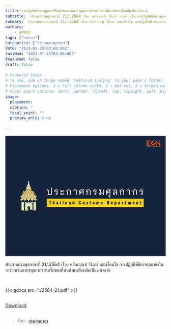 ```yaml
---
title: การปฏิบัติพิธีการศุลกากรในการยกเว้นอากรศุลกากรสำหรับของที่นำเข้ามาเพื่อผลิตเป็นหน้ากาก
subtitle:  ประกาศกรมศุลกากรที่ 21/.2564 เรื่อง หลักเกณฑ์ วิธีการ และเงื่อนไข การปฏิบัติพิธีการศุลกากรในการยกเว้นอากรศุลกากรสำหรับของที่นำเข้ามาเพื่อผลิตเป็นหน้ากาก
summary:  ประกาศกรมศุลกากรที่ 21/.2564 เรื่อง หลักเกณฑ์ วิธีการ และเงื่อนไข การปฏิบัติพิธีการศุลกากรในการยกเว้นอากรศุลกากรสำหรับของที่นำเข้ามาเพื่อผลิตเป็นหน้ากาก
authors:
    - admin
tags: ["หน้ากาก"]
categories: ["ประกาศกรมศุลกากร"]
date: "2021-01-25T03:00:00Z"
lastMod: "2021-01-25T03:00:00Z"
featured: false
draft: false

# Featured image
# To use, add an image named `featured.jpg/png` to your page's folder.
# Placement options: 1 = Full column width, 2 = Out-set, 3 = Screen-width
# Focal point options: Smart, Center, TopLeft, Top, TopRight, Left, Right, BottomLeft, Bottom, BottomRight
image:
  placement: 
  caption: ''
  focal_point: ""
  preview_only: true

---
```


![](featured.png)

ประกาศกรมศุลกากรที่ 21/.2564 เรื่อง หลักเกณฑ์ วิธีการ และเงื่อนไข การปฏิบัติพิธีการศุลกากรในการยกเว้นอากรศุลกากรสำหรับของที่นำเข้ามาเพื่อผลิตเป็น*หน้ากาก*

<br>


{{< gdocs src="./2564-21.pdf" >}}

<br>


<div class="article-tags">
<a class="badge badge-danger" href="./2564-21.pdf" target="_blank" id="download_files_new">Download </a>
</div>
<br>



> ที่มา : [กรมศุลกากร](http://www.customs.go.th/cont_strc_download_with_docno_date.php?lang=th&top_menu=menu_homepage&current_id=14232832414d505f46464b4b464b4d)

